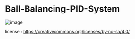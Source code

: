 # Ball-Balancing-PID-System

![image](image.jpeg)


license : https://creativecommons.org/licenses/by-nc-sa/4.0/
